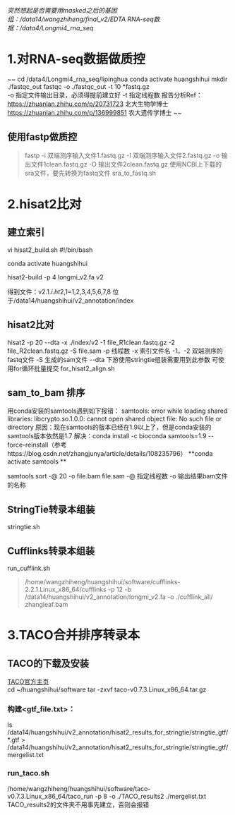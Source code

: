 _突然想起是否需要用masked之后的基因组：/data14/wangzhiheng/final_v2/EDTA
RNA-seq数据：/data4/Longmi4_rna_seq_
# 1.对RNA-seq数据做质控
~~
cd /data4/Longmi4_rna_seq/lipinghua
conda activate huangshihui
mkdir ./fastqc_out
fastqc -o ./fastqc_out -t 10 *fastq.gz    
-o 指定文件输出目录，必须得提前建立好
-t 指定线程数
报告分析Ref：
https://zhuanlan.zhihu.com/p/20731723 北大生物学博士
https://zhuanlan.zhihu.com/p/136999851 农大遗传学博士
~~
## 使用fastp做质控
> fastp -i 双端测序输入文件1.fastq.gz -I 双端测序输入文件2.fastq.gz -o 输出文件1clean.fastq.gz -O 输出文件2clean.fastq.gz
使用NCBI上下载的sra文件，要先转换为fastq文件 sra_to_fastq.sh

# 2.hisat2比对
## 建立索引
vi hisat2_build.sh
  #!/bin/bash
  
  conda activate huangshihui
  
  hisat2-build -p 4 longmi_v2.fa v2

得到文件：v2.1.$i.ht2,$1=1,2,3,4,5,6,7,8 位于/data14/huangshihui/v2_annotation/index
## hisat2比对
hisat2 -p 20 --dta -x ./index/v2 -1 file_R1clean.fastq.gz -2 file_R2clean.fastq.gz -S file.sam
-p 线程数
-x 索引文件名
-1，-2 双端测序的fastq文件
-S 生成的sam文件
--dta 下游使用stringtie组装需要用到此参数
可使用for循环批量提交 for_hisat2_align.sh
## sam_to_bam 排序
用conda安装的samtools遇到如下报错：
samtools: error while loading shared libraries: libcrypto.so.1.0.0: cannot open shared object file: No such file or directory
原因：现在samtools的版本已经在1.9以上了，但是conda安装的samtools版本依然是1.7
解决：conda install -c bioconda samtools=1.9 --force-reinstall（参考https://blog.csdn.net/zhangjunya/article/details/108235796）
**conda activate samtools **

samtools sort -@ 20 -o file.bam file.sam
-@ 指定线程数
-o 输出结果bam文件的名称
## StringTie转录本组装
stringtie.sh
## Cufflinks转录本组装
run_cufflink.sh
> /home/wangzhiheng/huangshihui/software/cufflinks-2.2.1.Linux_x86_64/cufflinks -p 12 -b /data14/huangshihui/v2_annotation/longmi_v2.fa -o ./cufflink_all/ zhangleaf.bam
# 3.TACO合并排序转录本
## TACO的下载及安装
[TACO官方主页](http://tacorna.github.io/)  
cd ~/huangshihui/software
tar -zxvf taco-v0.7.3.Linux_x86_64.tar.gz
### 构建<gtf_file.txt>：
ls /data14/huangshihui/v2_annotation/hisat2_results_for_stringtie/stringtie_gtf/*.gtf > /data14/huangshihui/v2_annotation/hisat2_results_for_stringtie/stringtie_gtf/mergelist.txt
### run_taco.sh
/home/wangzhiheng/huangshihui/software/taco-v0.7.3.Linux_x86_64/taco_run -p 8 -o ./TACO_results2 ./mergelist.txt
TACO_results2的文件夹不用事先建立，否则会报错





